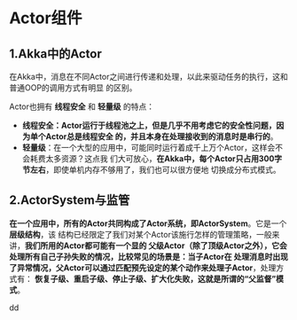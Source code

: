 Actor组件
================================================================================
## 1.Akka中的Actor
在Akka中，消息在不同Actor之间进行传递和处理，以此来驱动任务的执行，这和普通OOP的调用方式有明显
的区别。

Actor也拥有 **线程安全** 和 **轻量级** 的特点：
+ **线程安全：Actor运行于线程池之上，但是几乎不用考虑它的安全性问题，因为单个Actor总是线程安全
的，并且本身在处理接收到的消息时是串行的**。
+ **轻量级**：在一个大型的应用中，可能同时运行着成千上万个Actor，这样会不会耗费太多资源？这点我
们大可放心，**在Akka中，每个Actor只占用300字节左右**，即使单机内存不够用了，我们也可以很方便地
切换成分布式模式。

## 2.ActorSystem与监管
**在一个应用中，所有的Actor共同构成了Actor系统，即ActorSystem**。它是一个 **层级结构**，该
结构已经限定了我们对某个Actor该施行怎样的管理策略，一般来讲，**我们所用的Actor都可能有一个显的
父级Actor（除了顶级Actor之外），它会处理所有自己子孙失败的情况，比较常见的场景是：当子Actor在
处理消息时出现了异常情况，父Actor可以通过匹配预先设定的某个动作来处理子Actor**，处理方式有：
**恢复子级、重启子级、停止子级、扩大化失败，这就是所谓的“父监督”模式**。





































dd

